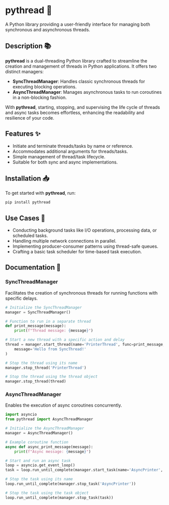 # pythread 🧵

A Python library providing a user-friendly interface for managing both synchronous and asynchronous threads.

## Description 📚

**pythread** is a dual-threading Python library crafted to streamline the creation and management of threads in Python applications. It offers two distinct managers: 

- **SyncThreadManager**: Handles classic synchronous threads for executing blocking operations.
- **AsyncThreadManager**: Manages asynchronous tasks to run coroutines in a non-blocking fashion.

With **pythread**, starting, stopping, and supervising the life cycle of threads and async tasks becomes effortless, enhancing the readability and resilience of your code.

## Features ✨

- Initiate and terminate threads/tasks by name or reference.
- Accommodates additional arguments for threads/tasks.
- Simple management of thread/task lifecycle.
- Suitable for both sync and async implementations.

## Installation 📥

To get started with **pythread**, run:

```sh
pip install pythread
```

## Use Cases 🔧

- Conducting background tasks like I/O operations, processing data, or scheduled tasks.
- Handling multiple network connections in parallel.
- Implementing producer-consumer patterns using thread-safe queues.
- Crafting a basic task scheduler for time-based task execution.

## Documentation 📄

### SyncThreadManager

Facilitates the creation of synchronous threads for running functions with specific delays.

```python
# Initialize the SyncThreadManager
manager = SyncThreadManager()

# Function to run in a separate thread
def print_message(message):
    print(f"Thread message: {message}")

# Start a new thread with a specific action and delay
thread = manager.start_thread(name='PrinterThread', func=print_message, delay=1, 
    message='Hello from SyncThread!'
)

# Stop the thread using its name
manager.stop_thread('PrinterThread')

# Stop the thread using the thread object
manager.stop_thread(thread)
```

### AsyncThreadManager

Enables the execution of async coroutines concurrently.

```python
import asyncio
from pythread import AsyncThreadManager

# Initialize the AsyncThreadManager
manager = AsyncThreadManager()

# Example coroutine function
async def async_print_message(message):
    print(f"Async message: {message}")

# Start and run an async task
loop = asyncio.get_event_loop()
task = loop.run_until_complete(manager.start_task(name='AsyncPrinter', coro_func=async_print_message, message='Hello from AsyncThread!'))

# Stop the task using its name
loop.run_until_complete(manager.stop_task('AsyncPrinter'))

# Stop the task using the task object
loop.run_until_complete(manager.stop_task(task))
```